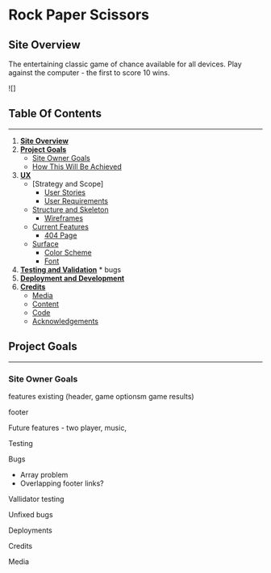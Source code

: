 # **Rock Paper Scissors**
## **Site Overview**
The entertaining classic game of chance available for all devices. Play against the computer - the first to score 10 wins.

![]

## **Table Of Contents**
---
1. [**Site Overview**](#site-overview)
2. [**Project Goals**](#project-goals)
    * [Site Owner Goals](#site-owner-goals)
    * [How This Will Be Achieved](#how-this-will-be-achieved)
3. [**UX**](#ux)
    * [Strategy and Scope]
        * [User Stories](#user-stories)
        * [User Requirements](#user-requirements)
    * [Structure and Skeleton](#structure-and-skeleton)
        * [Wireframes](#wireframes)
    * [Current Features](#current-features)
        * [404 Page](#404-page)
    * [Surface](#surface)
        * [Color Scheme](#color-scheme)
        * [Font](#font)
4. [**Testing and Validation**](#testing-and-validation)
        * bugs
5. [**Deployment and Development**](#deployment-and-development)
6. [**Credits**](#credits)
    * [Media](#media)
    * [Content](#content)
    * [Code](#code)
    * [Acknowledgements](#acknowledgements)

## **Project Goals**
---
### **Site Owner Goals**


features
existing (header, game optionsm game results)

footer

Future features - two player, music, 


Testing


Bugs

- Array problem
- Overlapping footer
links?

Vallidator testing

Unfixed bugs

Deployments

Credits

Media